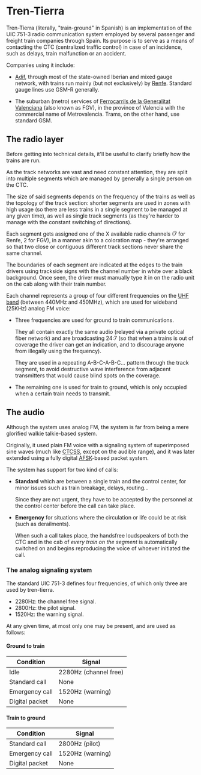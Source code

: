 Tren-Tierra
===========

Tren-Tierra (literally, "train-ground" in Spanish) is an implementation of the UIC 751-3 radio communication system employed by several passenger and freight train companies through Spain. Its purpose is to serve as a means of contacting the CTC (centralized traffic control) in case of an incidence, such as delays, train malfunction or an accident.

Companies using it include:

  - [Adif](http://www.adif.es/), through most of the state-owned Iberian and mixed gauge network, with trains run mainly (but not exclusively) by [Renfe](https://renfe.com/).  Standard gauge lines use GSM-R generally.

  - The suburban (metro) services of [Ferrocarrils de la Generalitat Valenciana](https://www.fgv.es/) (also known as FGV), in the province of Valencia with the commercial name of Metrovalencia. Trams, on the other hand, use standard GSM.

The radio layer
---------------

Before getting into technical details, it'll be useful to clarify briefly how the trains are run.

As the track networks are vast and need constant attention, they are split into multiple segments which are managed by generally a single person on the CTC.

The size of said segments depends on the frequency of the trains as well as the topology of the track section: shorter segments are used in zones with high usage (so there are less trains in a single segment to be managed at any given time), as well as single track segments (as they're harder to manage with the constant switching of directions).

Each segment gets assigned one of the X available radio channels (7 for Renfe, 2 for FGV), in a manner akin to a coloration map - they're arranged so that two close or contiguous different track sections never share the same channel.

The boundaries of each segment are indicated at the edges to the train drivers using trackside signs with the channel number in white over a black background. Once seen, the driver must manually type it in on the radio unit on the cab along with their train number.

Each channel represents a group of four different frequencies on the [UHF band](https://en.wikipedia.org/wiki/Ultra_high_frequency) (between 440MHz and 450MHz), which are used for wideband (25KHz) analog FM voice:

  - Three frequencies are used for ground to train communications.
  
    They all contain exactly the same audio (relayed via a private optical fiber network) and are broadcasting 24:7 (so that when a trains is out of coverage the driver can get an indication, and to discourage anyone from illegally using the frequency).
  
    They are used in a repeating A-B-C-A-B-C... pattern through the track segment, to avoid destructive wave interference from adjacent transmitters that would cause blind spots on the coverage.

  - The remaining one is used for train to ground, which is only occupied when a certain train needs to transmit.

The audio
---------

Although the system uses analog FM, the system is far from being a mere glorified walkie talkie-based system.

Originally, it used plain FM voice with a signaling system of superimposed sine waves (much like [CTCSS](https://en.wikipedia.org/wiki/Continuous_Tone-Coded_Squelch_System), except on the audible range), and it was later extended using a fully digital [AFSK](https://en.wikipedia.org/wiki/Frequency-shift_keying#Audio_frequency-shift_keying)-based packet system.

The system has support for two kind of calls:

  - **Standard** which are between a single train and the control center, for minor issues such as train breakage, delays, routing...

	Since they are not urgent, they have to be accepted by the personnel at the control center before the call can take place.

  - **Emergency** for situations where the circulation or life could be at risk (such as derailments).
  
    When such a call takes place, the handsfree loudspeakers of both the CTC and in the cab of _every train on the segment_ is automatically switched on and begins reproducing the voice of whoever initiated the call.

### The analog signaling system

The standard UIC 751-3 defines four frequencies, of which only three are used by tren-tierra.

  - 2280Hz: the channel free signal.
  - 2800Hz: the pilot signal.
  - 1520Hz: the warning signal.

At any given time, at most only one may be present, and are used as follows:

#### Ground to train

| Condition      | Signal                |
|----------------|-----------------------|
| Idle           | 2280Hz (channel free) |
| Standard call  | None                  |
| Emergency call | 1520Hz (warning)      |
| Digital packet | None                  |

#### Train to ground

| Condition      | Signal                |
|----------------|-----------------------|
| Standard call  | 2800Hz (pilot)        |
| Emergency call | 1520Hz (warning)      |
| Digital packet | None                  |

